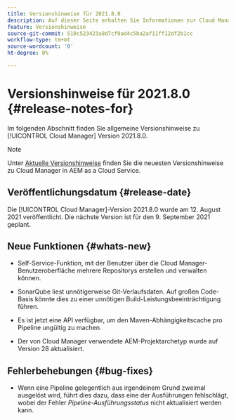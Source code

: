```yaml
---
title: Versionshinweise für 2021.8.0
description: Auf dieser Seite erhalten Sie Informationen zur Cloud Manager-Version 2021.8.0.
feature: Versionshinweise
source-git-commit: 510c523423a8d7cf9ad4c5ba2af11ff12df2b1cc
workflow-type: tm+mt
source-wordcount: '0'
ht-degree: 0%

---
```


# Versionshinweise für 2021.8.0 {#release-notes-for}

Im folgenden Abschnitt finden Sie allgemeine Versionshinweise zu [!UICONTROL Cloud Manager] Version 2021.8.0.

>[!NOTE]
>Unter [Aktuelle Versionshinweise](https://experienceleague.adobe.com/docs/experience-manager-cloud-service/onboarding/getting-access/release-notes-cloud-manager/release-notes-cm-current.html?lang=de#getting-access) finden Sie die neuesten Versionshinweise zu Cloud Manager in AEM as a Cloud Service.

## Veröffentlichungsdatum {#release-date}

Die [!UICONTROL Cloud Manager]-Version 2021.8.0 wurde am 12. August 2021 veröffentlicht.
Die nächste Version ist für den 9. September 2021 geplant.

## Neue Funktionen {#whats-new}

* Self-Service-Funktion, mit der Benutzer über die Cloud Manager-Benutzeroberfläche mehrere Repositorys erstellen und verwalten können.

* SonarQube liest unnötigerweise Git-Verlaufsdaten. Auf großen Code-Basis könnte dies zu einer unnötigen Build-Leistungsbeeinträchtigung führen.

* Es ist jetzt eine API verfügbar, um den Maven-Abhängigkeitscache pro Pipeline ungültig zu machen.

* Der von Cloud Manager verwendete AEM-Projektarchetyp wurde auf Version 28 aktualisiert.

## Fehlerbehebungen {#bug-fixes}

* Wenn eine Pipeline gelegentlich aus irgendeinem Grund zweimal ausgelöst wird, führt dies dazu, dass eine der Ausführungen fehlschlägt, wobei der Fehler *Pipeline-Ausführungsstatus* nicht aktualisiert werden kann.
